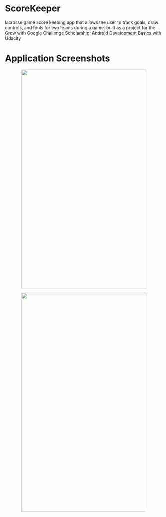 # ScoreKeeper
lacrosse game score keeping app that allows the user to track goals, draw controls, and fouls for two teams during a game. built as a project for the  Grow with Google Challenge Scholarship: Android Development Basics with Udacity

# Application Screenshots
<p align="center">
<img src="https://user-images.githubusercontent.com/25850024/38781690-5c74a8e2-40a6-11e8-81d6-65b882f1895b.png" width="400" height="700"/>
</p>

<p align="center">
<img src="https://user-images.githubusercontent.com/25850024/38781693-630545e0-40a6-11e8-9d6d-4341c058cb21.png" width="400" height="700"/>
</p>

